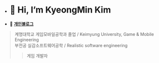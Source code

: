 - <h1> 👋 Hi, I’m KyeongMin Kim </h1>
- 👀 **[개인블로그](https://blog.naver.com/rdz77)**

>계명대학교 게임모바일공학과 졸업 / Keimyung University, Game & Mobile Engineering  
>부전공 실감소프트웨어공학 / Realistic software engineering
>> 게임 개발자
<!---
RuDaz7/RuDaz7 is a ✨ special ✨ repository because its `README.md` (this file) appears on your GitHub profile.
You can click the Preview link to take a look at your changes.
--->
